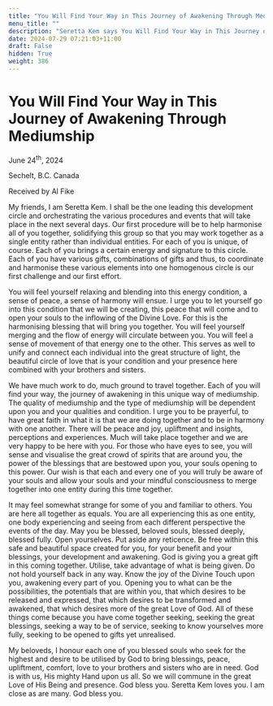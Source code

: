 ```yaml
---
title: "You Will Find Your Way in This Journey of Awakening Through Mediumship"
menu_title: ""
description: "Seretta Kem says You Will Find Your Way in This Journey of Awakening Through Mediumship"
date: 2024-07-29 07:21:03+11:00
draft: False
hidden: True
weight: 386
---
```

# You Will Find Your Way in This Journey of Awakening Through Mediumship

June 24<sup>th</sup>, 2024

Sechelt, B.C. Canada

Received by Al Fike 


My friends, I am Seretta Kem. I shall be the one leading this development circle and orchestrating the various procedures and events that will take place in the next several days. Our first procedure will be to help harmonise all of you together, solidifying this group so that you may work together as a single entity rather than individual entities. For each of you is unique, of course. Each of you brings a certain energy and signature to this circle. Each of you have various gifts, combinations of gifts and thus, to coordinate and harmonise these various elements into one homogenous circle is our first challenge and our first effort.

You will feel yourself relaxing and blending into this energy condition, a sense of peace, a sense of harmony will ensue. I urge you to let yourself go into this condition that we will be creating, this peace that will come and to open your souls to the inflowing of the Divine Love. For this is the harmonising blessing that will bring you together. You will feel yourself merging and the flow of energy will circulate between you. You will feel a sense of movement of that energy one to the other. This serves as well to unify and connect each individual into the great structure of light, the beautiful circle of love that is your condition and your presence here combined with your brothers and sisters. 

We have much work to do, much ground to travel together. Each of you will find your way, the journey of awakening in this unique way of mediumship. The quality of mediumship and the type of mediumship will be dependent upon you and your qualities and condition. I urge you to be prayerful, to have great faith in what it is that we are doing together and to be in harmony with one another.  There will be peace and joy, upliftment and insights, perceptions and experiences. Much will take place together and we are very happy to be here with you. For those who have eyes to see, you will sense and visualise the great crowd of spirits that are around you, the power of the blessings that are bestowed upon you, your souls opening to this power. Our wish is that each and every one of you will truly be aware of your souls and allow your souls and your mindful consciousness to merge together into one entity during this time together.

It may feel somewhat strange for some of you and familiar to others. You are here all together as equals. You are all experiencing this as one entity, one body experiencing and seeing from each different perspective the events of the day. May you be blessed, beloved souls, blessed deeply, blessed fully. Open yourselves. Put aside any reticence. Be free within this safe and beautiful space created for you, for your benefit and your blessings, your development and awakening. God is giving you a great gift in this coming together. Utilise, take advantage of what is being given. Do not hold yourself back in any way. Know the joy of the Divine Touch upon you, awakening every part of you. Opening you to what can be the possibilities, the potentials that are within you, that which desires to be released and expressed, that which desires to be transformed and awakened, that which desires more of the great Love of God. All of these things come because you have come together seeking, seeking the great blessings, seeking a way to be of service, seeking to know yourselves more fully, seeking to be opened to gifts yet unrealised. 

My beloveds, I honour each one of you blessed souls who seek for the highest and desire to be utilised by God to bring blessings, peace, upliftment, comfort, love to your brothers and sisters who are in need. God is with us, His mighty Hand upon us all. So we will commune in the great Love of His Being and presence. God bless you. Seretta Kem loves you. I am close as are many. God bless you.